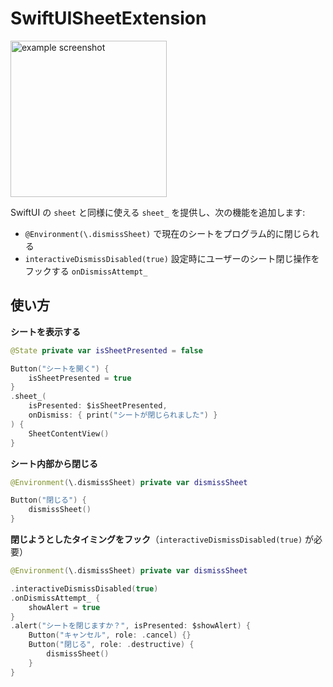 # SwiftUISheetExtension

<img src="https://github.com/user-attachments/assets/a21cf297-f7fe-4e61-b447-451f8933be02" width=250 alt="example screenshot">

SwiftUI の `sheet` と同様に使える `sheet_` を提供し、次の機能を追加します:

- `@Environment(\.dismissSheet)` で現在のシートをプログラム的に閉じられる  
- `interactiveDismissDisabled(true)` 設定時にユーザーのシート閉じ操作をフックする `onDismissAttempt_`

## 使い方

**シートを表示する**  
```swift
@State private var isSheetPresented = false

Button("シートを開く") {
    isSheetPresented = true
}
.sheet_(
    isPresented: $isSheetPresented,
    onDismiss: { print("シートが閉じられました") }
) {
    SheetContentView()
}
```

**シート内部から閉じる**  
```swift
@Environment(\.dismissSheet) private var dismissSheet

Button("閉じる") {
    dismissSheet()
}
```

**閉じようとしたタイミングをフック**（`interactiveDismissDisabled(true)` が必要）  
```swift
@Environment(\.dismissSheet) private var dismissSheet

.interactiveDismissDisabled(true)
.onDismissAttempt_ {
    showAlert = true
}
.alert("シートを閉じますか？", isPresented: $showAlert) {
    Button("キャンセル", role: .cancel) {}
    Button("閉じる", role: .destructive) {
        dismissSheet()
    }
}
```
